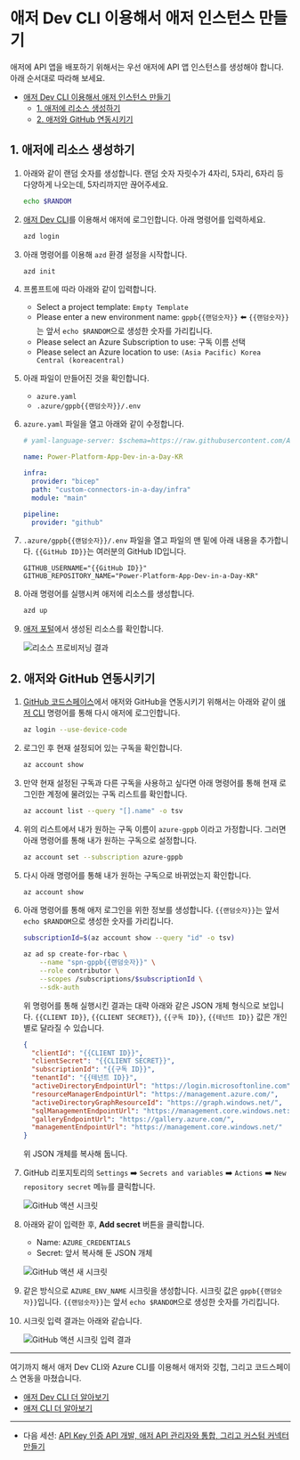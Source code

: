 # 애저 Dev CLI 이용해서 애저 인스턴스 만들기 #

애저에 API 앱을 배포하기 위해서는 우선 애저에 API 앱 인스턴스를 생성해야 합니다. 아래 순서대로 따라해 보세요.

- [애저 Dev CLI 이용해서 애저 인스턴스 만들기](#애저-dev-cli-이용해서-애저-인스턴스-만들기)
  - [1. 애저에 리소스 생성하기](#1-애저에-리소스-생성하기)
  - [2. 애저와 GitHub 연동시키기](#2-애저와-github-연동시키기)


## 1. 애저에 리소스 생성하기 ##

1. 아래와 같이 랜덤 숫자를 생성합니다. 랜덤 숫자 자릿수가 4자리, 5자리, 6자리 등 다양하게 나오는데, 5자리까지만 끊어주세요.

    ```bash
    echo $RANDOM
    ```

2. [애저 Dev CLI][azd cli]를 이용해서 애저에 로그인합니다. 아래 명령어를 입력하세요.

    ```bash
    azd login
    ```

3. 아래 명령어를 이용해 `azd` 환경 설정을 시작합니다.

    ```bash
    azd init
    ```

4. 프롬프트에 따라 아래와 같이 입력합니다.

   - Select a project template: `Empty Template`
   - Please enter a new environment name: `gppb{{랜덤숫자}}` ⬅️ `{{랜덤숫자}}`는 앞서 `echo $RANDOM`으로 생성한 숫자를 가리킵니다.
   - Please select an Azure Subscription to use: 구독 이름 선택
   - Please select an Azure location to use: `(Asia Pacific) Korea Central (koreacentral)`

5. 아래 파일이 만들어진 것을 확인합니다.

   - `azure.yaml`
   - `.azure/gppb{{랜덤숫자}}/.env`

6. `azure.yaml` 파일을 열고 아래와 같이 수정합니다.

    ```yaml
    # yaml-language-server: $schema=https://raw.githubusercontent.com/Azure/azure-dev/main/schemas/v1.0/azure.yaml.json

    name: Power-Platform-App-Dev-in-a-Day-KR

    infra:
      provider: "bicep"
      path: "custom-connectors-in-a-day/infra"
      module: "main"

    pipeline:
      provider: "github"
    ```

7. `.azure/gppb{{랜덤숫자}}/.env` 파일을 열고 파일의 맨 밑에 아래 내용을 추가합니다. `{{GitHub ID}}`는 여러분의 GitHub ID입니다.

    ```text
    GITHUB_USERNAME="{{GitHub ID}}"
    GITHUB_REPOSITORY_NAME="Power-Platform-App-Dev-in-a-Day-KR"
    ```

8. 아래 명령어를 실행시켜 애저에 리소스를 생성합니다.

    ```bash
    azd up
    ```

9. [애저 포털][az portal]에서 생성된 리소스를 확인합니다.

    ![리소스 프로비저닝 결과][image01]


## 2. 애저와 GitHub 연동시키기 ##

1. [GitHub 코드스페이스][gh codespaces]에서 애저와 GitHub을 연동시키기 위해서는 아래와 같이 [애저 CLI][az cli] 명령어를 통해 다시 애저에 로그인합니다.

    ```bash
    az login --use-device-code
    ```

2. 로그인 후 현재 설정되어 있는 구독을 확인합니다.

    ```bash
    az account show
    ```

3. 만약 현재 설정된 구독과 다른 구독을 사용하고 싶다면 아래 명령어를 통해 현재 로그인한 계정에 물려있는 구독 리스트를 확인합니다.

    ```bash
    az account list --query "[].name" -o tsv
    ```

4. 위의 리스트에서 내가 원하는 구독 이름이 `azure-gppb` 이라고 가정합니다. 그러면 아래 명령어를 통해 내가 원하는 구독으로 설정합니다.

    ```bash
    az account set --subscription azure-gppb
    ```

5. 다시 아래 명령어를 통해 내가 원하는 구독으로 바뀌었는지 확인합니다.

    ```bash
    az account show
    ```

6. 아래 명령어를 통해 애저 로그인을 위한 정보를 생성합니다. `{{랜덤숫자}}`는 앞서 `echo $RANDOM`으로 생성한 숫자를 가리킵니다.

    ```bash
    subscriptionId=$(az account show --query "id" -o tsv)

    az ad sp create-for-rbac \
        --name "spn-gppb{{랜덤숫자}}" \
        --role contributor \
        --scopes /subscriptions/$subscriptionId \
        --sdk-auth
    ```

    위 명령어를 통해 실행시킨 결과는 대략 아래와 같은 JSON 개체 형식으로 보입니다. `{{CLIENT ID}}`, `{{CLIENT SECRET}}`, `{{구독 ID}}`, `{{테넌트 ID}}` 값은 개인별로 달라질 수 있습니다.

    ```json
    {
      "clientId": "{{CLIENT ID}}",
      "clientSecret": "{{CLIENT SECRET}}",
      "subscriptionId": "{{구독 ID}}",
      "tenantId": "{{테넌트 ID}}",
      "activeDirectoryEndpointUrl": "https://login.microsoftonline.com",
      "resourceManagerEndpointUrl": "https://management.azure.com/",
      "activeDirectoryGraphResourceId": "https://graph.windows.net/",
      "sqlManagementEndpointUrl": "https://management.core.windows.net:8443/",
      "galleryEndpointUrl": "https://gallery.azure.com/",
      "managementEndpointUrl": "https://management.core.windows.net/"
    }
    ```

    위 JSON 개체를 복사해 둡니다.

7. GitHub 리포지토리의 `Settings` ➡️ `Secrets and variables` ➡️ `Actions` ➡️ `New repository secret` 메뉴를 클릭합니다.

    ![GitHub 액션 시크릿][image02]

8. 아래와 같이 입력한 후, **Add secret** 버튼을 클릭합니다.

   - Name: `AZURE_CREDENTIALS`
   - Secret: 앞서 복사해 둔 JSON 개체

    ![GitHub 액션 새 시크릿][image03]

9. 같은 방식으로 `AZURE_ENV_NAME` 시크릿을 생성합니다. 시크릿 값은 `gppb{{랜덤숫자}}`입니다. `{{랜덤숫자}}`는 앞서 `echo $RANDOM`으로 생성한 숫자를 가리킵니다.

10. 시크릿 입력 결과는 아래와 같습니다.

    ![GitHub 액션 시크릿 입력 결과][image04]

---

여기까지 해서 애저 Dev CLI와 Azure CLI를 이용해서 애저와 깃헙, 그리고 코드스페이스 연동을 마쳤습니다.

- [애저 Dev CLI 더 알아보기][azd cli]
- [애저 CLI 더 알아보기][az cli]

---

- 다음 세션: [API Key 인증 API 개발, 애저 API 관리자와 통합, 그리고 커스텀 커넥터 만들기](./2-api-key-auth.md)


[image01]: ./images/session01-image01.png
[image02]: ./images/session01-image02.png
[image03]: ./images/session01-image03.png
[image04]: ./images/session01-image04.png


[az portal]: https://portal.azure.com?WT.mc_id=dotnet-87051-juyoo

[azd cli]: https://learn.microsoft.com/ko-kr/azure/developer/azure-developer-cli/overview?WT.mc_id=dotnet-87051-juyoo
[az cli]: https://learn.microsoft.com/ko-kr/cli/azure/what-is-azure-cli?WT.mc_id=dotnet-87051-juyoo

[gh codespaces]: https://github.com/features/codespaces
